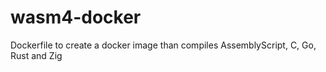# wasm4-docker
Dockerfile to create a docker image than compiles AssemblyScript, C, Go, Rust and Zig
